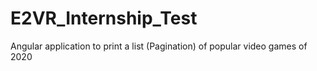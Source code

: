 # E2VR_Internship_Test
Angular application to print a list (Pagination) of popular video games of 2020
